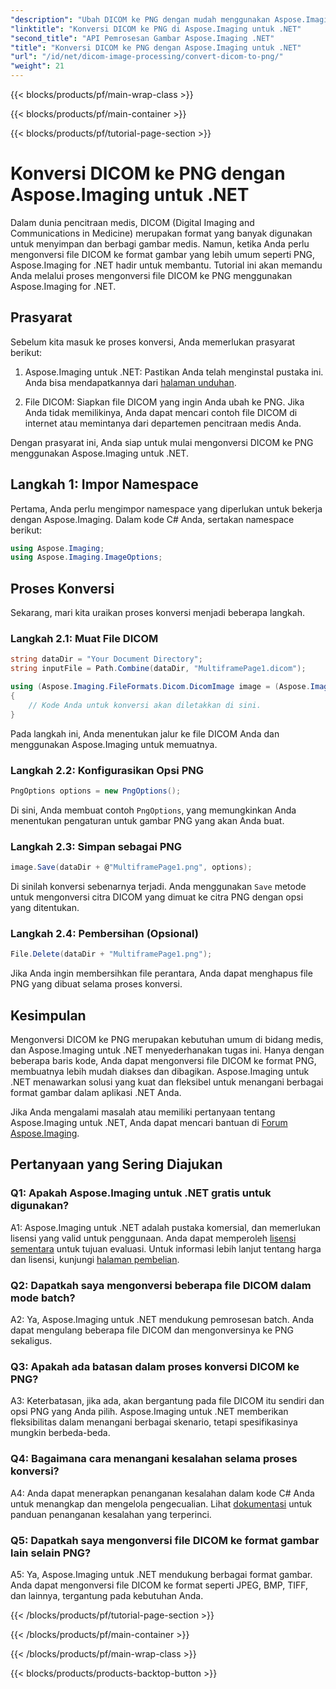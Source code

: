 ```yaml
---
"description": "Ubah DICOM ke PNG dengan mudah menggunakan Aspose.Imaging untuk .NET. Sederhanakan berbagi gambar medis."
"linktitle": "Konversi DICOM ke PNG di Aspose.Imaging untuk .NET"
"second_title": "API Pemrosesan Gambar Aspose.Imaging .NET"
"title": "Konversi DICOM ke PNG dengan Aspose.Imaging untuk .NET"
"url": "/id/net/dicom-image-processing/convert-dicom-to-png/"
"weight": 21
---
```


{{< blocks/products/pf/main-wrap-class >}}

{{< blocks/products/pf/main-container >}}

{{< blocks/products/pf/tutorial-page-section >}}

# Konversi DICOM ke PNG dengan Aspose.Imaging untuk .NET

Dalam dunia pencitraan medis, DICOM (Digital Imaging and Communications in Medicine) merupakan format yang banyak digunakan untuk menyimpan dan berbagi gambar medis. Namun, ketika Anda perlu mengonversi file DICOM ke format gambar yang lebih umum seperti PNG, Aspose.Imaging for .NET hadir untuk membantu. Tutorial ini akan memandu Anda melalui proses mengonversi file DICOM ke PNG menggunakan Aspose.Imaging for .NET.

## Prasyarat

Sebelum kita masuk ke proses konversi, Anda memerlukan prasyarat berikut:

1. Aspose.Imaging untuk .NET: Pastikan Anda telah menginstal pustaka ini. Anda bisa mendapatkannya dari [halaman unduhan](https://releases.aspose.com/imaging/net/).

2. File DICOM: Siapkan file DICOM yang ingin Anda ubah ke PNG. Jika Anda tidak memilikinya, Anda dapat mencari contoh file DICOM di internet atau memintanya dari departemen pencitraan medis Anda.

Dengan prasyarat ini, Anda siap untuk mulai mengonversi DICOM ke PNG menggunakan Aspose.Imaging untuk .NET.

## Langkah 1: Impor Namespace

Pertama, Anda perlu mengimpor namespace yang diperlukan untuk bekerja dengan Aspose.Imaging. Dalam kode C# Anda, sertakan namespace berikut:

```csharp
using Aspose.Imaging;
using Aspose.Imaging.ImageOptions;
```

## Proses Konversi

Sekarang, mari kita uraikan proses konversi menjadi beberapa langkah.

### Langkah 2.1: Muat File DICOM

```csharp
string dataDir = "Your Document Directory";
string inputFile = Path.Combine(dataDir, "MultiframePage1.dicom");

using (Aspose.Imaging.FileFormats.Dicom.DicomImage image = (Aspose.Imaging.FileFormats.Dicom.DicomImage)Image.Load(inputFile))
{
    // Kode Anda untuk konversi akan diletakkan di sini.
}
```

Pada langkah ini, Anda menentukan jalur ke file DICOM Anda dan menggunakan Aspose.Imaging untuk memuatnya.

### Langkah 2.2: Konfigurasikan Opsi PNG

```csharp
PngOptions options = new PngOptions();
```

Di sini, Anda membuat contoh `PngOptions`, yang memungkinkan Anda menentukan pengaturan untuk gambar PNG yang akan Anda buat.

### Langkah 2.3: Simpan sebagai PNG

```csharp
image.Save(dataDir + @"MultiframePage1.png", options);
```

Di sinilah konversi sebenarnya terjadi. Anda menggunakan `Save` metode untuk mengonversi citra DICOM yang dimuat ke citra PNG dengan opsi yang ditentukan.

### Langkah 2.4: Pembersihan (Opsional)

```csharp
File.Delete(dataDir + "MultiframePage1.png");
```

Jika Anda ingin membersihkan file perantara, Anda dapat menghapus file PNG yang dibuat selama proses konversi.

## Kesimpulan

Mengonversi DICOM ke PNG merupakan kebutuhan umum di bidang medis, dan Aspose.Imaging untuk .NET menyederhanakan tugas ini. Hanya dengan beberapa baris kode, Anda dapat mengonversi file DICOM ke format PNG, membuatnya lebih mudah diakses dan dibagikan. Aspose.Imaging untuk .NET menawarkan solusi yang kuat dan fleksibel untuk menangani berbagai format gambar dalam aplikasi .NET Anda.

Jika Anda mengalami masalah atau memiliki pertanyaan tentang Aspose.Imaging untuk .NET, Anda dapat mencari bantuan di [Forum Aspose.Imaging](https://forum.aspose.com/).

## Pertanyaan yang Sering Diajukan

### Q1: Apakah Aspose.Imaging untuk .NET gratis untuk digunakan?

A1: Aspose.Imaging untuk .NET adalah pustaka komersial, dan memerlukan lisensi yang valid untuk penggunaan. Anda dapat memperoleh [lisensi sementara](https://purchase.aspose.com/temporary-license/) untuk tujuan evaluasi. Untuk informasi lebih lanjut tentang harga dan lisensi, kunjungi [halaman pembelian](https://purchase.aspose.com/buy).

### Q2: Dapatkah saya mengonversi beberapa file DICOM dalam mode batch?

A2: Ya, Aspose.Imaging untuk .NET mendukung pemrosesan batch. Anda dapat mengulang beberapa file DICOM dan mengonversinya ke PNG sekaligus.

### Q3: Apakah ada batasan dalam proses konversi DICOM ke PNG?

A3: Keterbatasan, jika ada, akan bergantung pada file DICOM itu sendiri dan opsi PNG yang Anda pilih. Aspose.Imaging untuk .NET memberikan fleksibilitas dalam menangani berbagai skenario, tetapi spesifikasinya mungkin berbeda-beda.

### Q4: Bagaimana cara menangani kesalahan selama proses konversi?

A4: Anda dapat menerapkan penanganan kesalahan dalam kode C# Anda untuk menangkap dan mengelola pengecualian. Lihat [dokumentasi](https://reference.aspose.com/imaging/net/) untuk panduan penanganan kesalahan yang terperinci.

### Q5: Dapatkah saya mengonversi file DICOM ke format gambar lain selain PNG?

A5: Ya, Aspose.Imaging untuk .NET mendukung berbagai format gambar. Anda dapat mengonversi file DICOM ke format seperti JPEG, BMP, TIFF, dan lainnya, tergantung pada kebutuhan Anda.

{{< /blocks/products/pf/tutorial-page-section >}}

{{< /blocks/products/pf/main-container >}}

{{< /blocks/products/pf/main-wrap-class >}}

{{< blocks/products/products-backtop-button >}}